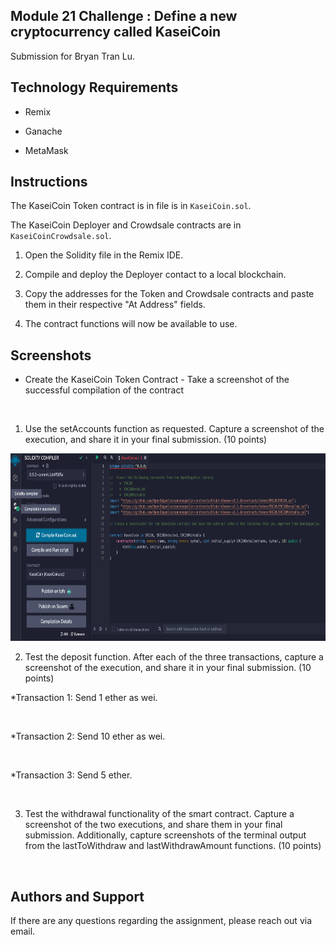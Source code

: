 ## Module 21 Challenge : Define a new cryptocurrency called KaseiCoin
Submission for Bryan Tran Lu. 

## Technology Requirements
* Remix

* Ganache

* MetaMask

## Instructions
The KaseiCoin Token contract is in file is in `KaseiCoin.sol`.

The KaseiCoin Deployer and Crowdsale contracts are in `KaseiCoinCrowdsale.sol`.

1) Open the Solidity file in the Remix IDE.

2) Compile and deploy the Deployer contact to a local blockchain.

3) Copy the addresses for the Token and Crowdsale contracts and paste them in their respective "At Address" fields.

4) The contract functions will now be available to use.

## Screenshots
* Create the KaseiCoin Token Contract - Take a screenshot of the successful compilation of the contract

<a href="" target="_blank" rel="noreferrer"><img src="contracts_deployed.png" width="" height="300" alt="" /></a>


1) Use the setAccounts function as requested. Capture a screenshot of the execution, and share it in your final submission. (10 points)

<a href="" target="_blank" rel="noreferrer"><img src="Images/token_complied.png" width="" height="300" alt="" /></a>

2) Test the deposit function. After each of the three transactions, capture a screenshot of the execution, and share it in your final submission. (10 points)

*Transaction 1: Send 1 ether as wei.

<a href="" target="_blank" rel="noreferrer"><img src="Images/Send_1_eth.png" width="" height="300" alt="" /></a>

*Transaction 2: Send 10 ether as wei.

<a href="" target="_blank" rel="noreferrer"><img src="Images/Send_10_eth.png" width="" height="300" alt="" /></a>

*Transaction 3: Send 5 ether.

<a href="" target="_blank" rel="noreferrer"><img src="Images/Send_5_eth.png" width="" height="300" alt="" /></a>

3) Test the withdrawal functionality of the smart contract. Capture a screenshot of the two executions, and share them in your final submission. Additionally, capture screenshots of the terminal output from the lastToWithdraw and lastWithdrawAmount functions. (10 points)

<a href="" target="_blank" rel="noreferrer"><img src="Images/LastToWithdraw.png" width="" height="300" alt="" /></a>

## Authors and Support
If there are any questions regarding the assignment, please reach out via email.

